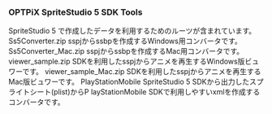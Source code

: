### OPTPiX SpriteStudio 5 SDK Tools

SpriteStudio 5 で作成したデータを利用するためのルーツが含まれています。
Ss5Converter.zip			sspjからssbpを作成するWindows用コンバータです。
Ss5Converter_Mac.zip		sspjからssbpを作成するMac用コンバータです。
viewer_sample.zip			SDKを利用したsspjからアニメを再生するWindows版ビュワーです。
viewer_sample_Mac.zip		SDKを利用したsspjからアニメを再生するMac版ビュワーです。
PlayStationMobile			SpriteStudio 5 SDKから出力したスプライトシート(plist)からP layStationMobile SDKで利用しやすいxmlを作成するコンバータです。



